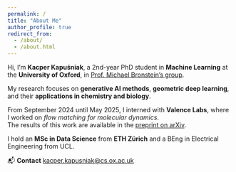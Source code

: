 ```yaml
---
permalink: /
title: "About Me"
author_profile: true
redirect_from: 
  - /about/
  - /about.html
---
```


Hi, I’m **Kacper Kapuśniak**, a 2nd-year PhD student in **Machine Learning** at the **University of Oxford**, in [Prof. Michael Bronstein’s group](https://www.cs.ox.ac.uk/people/michael.bronstein/).

My research focuses on **generative AI methods**, **geometric deep learning**, and their **applications in chemistry and biology**.

From September 2024 until May 2025, I interned with **Valence Labs**, where I worked on *flow matching for molecular dynamics*.  
The results of this work are available in the [preprint on arXiv](https://arxiv.org/abs/2509.24779).

I hold an **MSc in Data Science** from **ETH Zürich** and a BEng in Electrical Engineering from UCL.

📬 **Contact**  kacper.kapusniak@cs.ox.ac.uk
